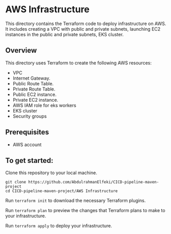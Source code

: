 # AWS Infrastructure
This directory contains the Terraform code to deploy infrastructure on AWS. It includes creating a VPC with public and private subnets, launching EC2 instances in the public and private subnets, EKS cluster.

## Overview
This directory uses Terraform to create the following AWS resources:

- VPC
- Internet Gateway.
- Public Route Table.
- Private Route Table.
- Public EC2 instance.
- Private EC2 instance.
- AWS IAM role for eks workers
- EKS cluster
- Security groups

## Prerequisites

- AWS account

## To get started:
Clone this repository to your local machine.
```
git clone https://github.com/AbdulrahmanElfeki/CICD-pipeline-maven-project
cd CICD-pipeline-maven-project/AWS Infrastructure
```
Run `terraform init` to download the necessary Terraform plugins.

Run `terraform plan` to preview the changes that Terraform plans to make to your infrastructure.

Run `terraform apply` to deploy your infrastructure.

